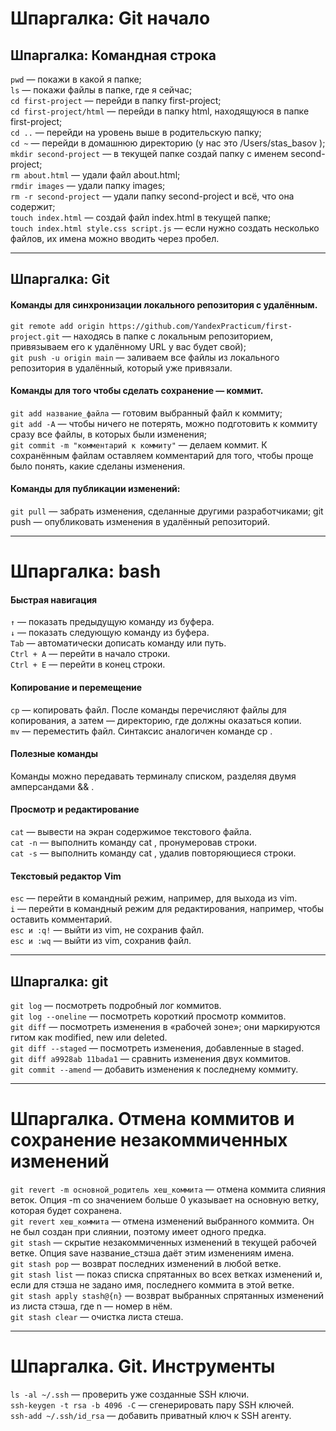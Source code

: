 # Шпаргалка: Git начало<br>
## Шпаргалка: Командная строка<br>
`pwd` — покажи в какой я папке;<br>
`ls` — покажи файлы в папке, где я сейчас;<br>
`cd first-project` — перейди в папку first-project;<br>
`cd first-project/html` — перейди в папку html, находящуюся в папке first-project;<br>
`cd ..` — перейди на уровень выше в родительскую папку;<br>
`cd ~` — перейди в домашнюю директорию (у нас это /Users/stas_basov );<br>
`mkdir second-project` — в текущей папке создай папку с именем second-project;<br>
`rm about.html` — удали файл about.html;<br>
`rmdir images` — удали папку images;<br>
`rm -r second-project` — удали папку second-project и всё, что она содержит;<br>
`touch index.html` — создай файл index.html в текущей папке;<br>
`touch index.html style.css script.js` — если нужно создать несколько файлов, их имена можно вводить через пробел.<br>

---

## Шпаргалка: Git<br>
#### Команды для синхронизации локального репозитория с удалённым.<br>
`git remote add origin https://github.com/YandexPracticum/first-project.git` — находясь в папке с локальным репозиторием, привязываем его к удалённому URL у вас будет свой);<br>
`git push -u origin main` — заливаем все файлы из локального репозитория в удалённый, который уже привязали.<br>
#### Команды для того чтобы сделать сохранение — коммит.<br>
`git add название_файла` — готовим выбранный файл к коммиту;<br>
`git add -A` — чтобы ничего не потерять, можно подготовить к коммиту сразу все файлы, в которых были изменения;<br>
`git commit -m "комментарий к коммиту"` — делаем коммит. К сохранённым файлам оставляем комментарий для того, чтобы проще было понять, какие сделаны изменения.<br>
#### Команды для публикации изменений:<br>
`git pull` — забрать изменения, сделанные другими разработчиками; git push — опубликовать изменения в удалённый репозиторий.<br>

---

# Шпаргалка: bash<br>
#### Быстрая навигация<br>
`↑` — показать предыдущую команду из буфера.<br>
`↓` — показать следующую команду из буфера.<br>
`Tab` — автоматически дописать команду или путь.<br>
`Ctrl + A` — перейти в начало строки.<br>
`Ctrl + E` — перейти в конец строки.<br>
#### Копирование и перемещение<br>
`cp` — копировать файл. После команды перечисляют файлы для копирования, а затем — директорию, где должны оказаться копии.<br>
`mv` — переместить файл. Синтаксис аналогичен команде cp .
#### Полезные команды<br>
Команды можно передавать терминалу списком, разделяя двумя амперсандами && .<br>
#### Просмотр и редактирование<br>
`cat` — вывести на экран содержимое текстового файла.<br>
`cat -n` — выполнить команду cat , пронумеровав строки.<br>
`cat -s` — выполнить команду cat , удалив повторяющиеся строки.<br>
#### Текстовый редактор Vim<br>
`esc` — перейти в командный режим, например, для выхода из vim.<br>
`i` — перейти в командный режим для редактирования, например, чтобы оставить комментарий.<br>
`esc и :q!` — выйти из vim, не сохранив файл.<br>
`esc и :wq` — выйти из vim, сохранив файл.<br>

---

## Шпаргалка: git<br>
`git log` — посмотреть подробный лог коммитов.<br>
`git log --oneline` — посмотреть короткий просмотр коммитов.<br>
`git diff` — посмотреть изменения в «рабочей зоне»; они маркируются гитом как modified, new или deleted.<br>
`git diff --staged` — посмотреть изменения, добавленные в staged.<br>
`git diff a9928ab 11bada1` — сравнить изменения двух коммитов.<br>
`git commit --amend` — добавить изменения к последнему коммиту.<br>

---

# Шпаргалка. Отмена коммитов и сохранение незакоммиченных изменений<br>
`git revert -m основной_родитель хеш_коммита` — отмена коммита слияния веток. Опция -m со значением больше 0 указывает на основную ветку, которая будет сохранена.<br>
`git revert хеш_коммита` — отмена изменений выбранного коммита. Он не был
создан при слиянии, поэтому имеет одного предка.<br>
`git stash` — скрытие незакоммиченных изменений в текущей рабочей ветке. Опция save название_стэша даёт этим изменениям имена.<br>
`git stash pop` — возврат последних изменений в любой ветке.<br>
`git stash list` — показ списка спрятанных во всех ветках изменений и, если для стэша не задано имя, последнего коммита в этой ветке.<br>
`git stash apply stash@{n}` — возврат выбранных спрятанных изменений из листа стэша, где n — номер в нём.<br>
`git stash clear` — очистка листа стеша.<br>

---

# Шпаргалка. Git. Инструменты<br>
`ls -al ~/.ssh` — проверить уже созданные SSH ключи.<br>
`ssh-keygen -t rsa -b 4096 -C` — сгенерировать пару SSH ключей.<br>
`ssh-add ~/.ssh/id_rsa` — добавить приватный ключ к SSH агенту.<br>
